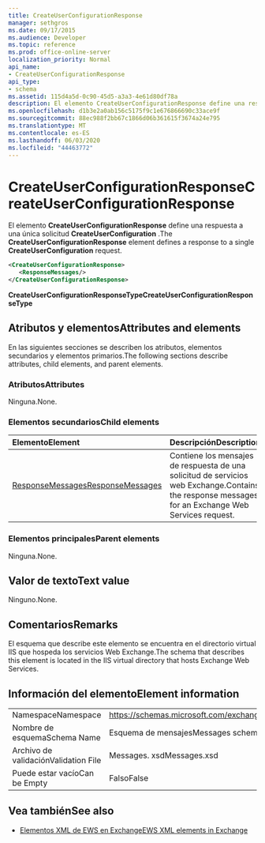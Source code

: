 ```yaml
---
title: CreateUserConfigurationResponse
manager: sethgros
ms.date: 09/17/2015
ms.audience: Developer
ms.topic: reference
ms.prod: office-online-server
localization_priority: Normal
api_name:
- CreateUserConfigurationResponse
api_type:
- schema
ms.assetid: 115d4a5d-0c90-45d5-a3a3-4e61d80df78a
description: El elemento CreateUserConfigurationResponse define una respuesta a una única solicitud CreateUserConfiguration.
ms.openlocfilehash: d1b3e2a0ab156c5175f9c1e676866690c33ace9f
ms.sourcegitcommit: 88ec988f2bb67c1866d06b361615f3674a24e795
ms.translationtype: MT
ms.contentlocale: es-ES
ms.lasthandoff: 06/03/2020
ms.locfileid: "44463772"
---
```

# <a name="createuserconfigurationresponse"></a><span data-ttu-id="a8f4e-103">CreateUserConfigurationResponse</span><span class="sxs-lookup"><span data-stu-id="a8f4e-103">CreateUserConfigurationResponse</span></span>

<span data-ttu-id="a8f4e-104">El elemento **CreateUserConfigurationResponse** define una respuesta a una única solicitud **CreateUserConfiguration** .</span><span class="sxs-lookup"><span data-stu-id="a8f4e-104">The **CreateUserConfigurationResponse** element defines a response to a single **CreateUserConfiguration** request.</span></span> 
  
```xml
<CreateUserConfigurationResponse>
   <ResponseMessages/>
</CreateUserConfigurationResponse>
```

 <span data-ttu-id="a8f4e-105">**CreateUserConfigurationResponseType**</span><span class="sxs-lookup"><span data-stu-id="a8f4e-105">**CreateUserConfigurationResponseType**</span></span>
## <a name="attributes-and-elements"></a><span data-ttu-id="a8f4e-106">Atributos y elementos</span><span class="sxs-lookup"><span data-stu-id="a8f4e-106">Attributes and elements</span></span>

<span data-ttu-id="a8f4e-107">En las siguientes secciones se describen los atributos, elementos secundarios y elementos primarios.</span><span class="sxs-lookup"><span data-stu-id="a8f4e-107">The following sections describe attributes, child elements, and parent elements.</span></span>
  
### <a name="attributes"></a><span data-ttu-id="a8f4e-108">Atributos</span><span class="sxs-lookup"><span data-stu-id="a8f4e-108">Attributes</span></span>

<span data-ttu-id="a8f4e-109">Ninguna.</span><span class="sxs-lookup"><span data-stu-id="a8f4e-109">None.</span></span>
  
### <a name="child-elements"></a><span data-ttu-id="a8f4e-110">Elementos secundarios</span><span class="sxs-lookup"><span data-stu-id="a8f4e-110">Child elements</span></span>

|<span data-ttu-id="a8f4e-111">**Elemento**</span><span class="sxs-lookup"><span data-stu-id="a8f4e-111">**Element**</span></span>|<span data-ttu-id="a8f4e-112">**Descripción**</span><span class="sxs-lookup"><span data-stu-id="a8f4e-112">**Description**</span></span>|
|:-----|:-----|
|[<span data-ttu-id="a8f4e-113">ResponseMessages</span><span class="sxs-lookup"><span data-stu-id="a8f4e-113">ResponseMessages</span></span>](responsemessages.md) <br/> |<span data-ttu-id="a8f4e-114">Contiene los mensajes de respuesta de una solicitud de servicios web Exchange.</span><span class="sxs-lookup"><span data-stu-id="a8f4e-114">Contains the response messages for an Exchange Web Services request.</span></span>  <br/> |
   
### <a name="parent-elements"></a><span data-ttu-id="a8f4e-115">Elementos principales</span><span class="sxs-lookup"><span data-stu-id="a8f4e-115">Parent elements</span></span>

<span data-ttu-id="a8f4e-116">Ninguna.</span><span class="sxs-lookup"><span data-stu-id="a8f4e-116">None.</span></span>
  
## <a name="text-value"></a><span data-ttu-id="a8f4e-117">Valor de texto</span><span class="sxs-lookup"><span data-stu-id="a8f4e-117">Text value</span></span>

<span data-ttu-id="a8f4e-118">Ninguno.</span><span class="sxs-lookup"><span data-stu-id="a8f4e-118">None.</span></span>
  
## <a name="remarks"></a><span data-ttu-id="a8f4e-119">Comentarios</span><span class="sxs-lookup"><span data-stu-id="a8f4e-119">Remarks</span></span>

<span data-ttu-id="a8f4e-120">El esquema que describe este elemento se encuentra en el directorio virtual IIS que hospeda los servicios Web Exchange.</span><span class="sxs-lookup"><span data-stu-id="a8f4e-120">The schema that describes this element is located in the IIS virtual directory that hosts Exchange Web Services.</span></span>
  
## <a name="element-information"></a><span data-ttu-id="a8f4e-121">Información del elemento</span><span class="sxs-lookup"><span data-stu-id="a8f4e-121">Element information</span></span>

|||
|:-----|:-----|
|<span data-ttu-id="a8f4e-122">Namespace</span><span class="sxs-lookup"><span data-stu-id="a8f4e-122">Namespace</span></span>  <br/> |https://schemas.microsoft.com/exchange/services/2006/messages  <br/> |
|<span data-ttu-id="a8f4e-123">Nombre de esquema</span><span class="sxs-lookup"><span data-stu-id="a8f4e-123">Schema Name</span></span>  <br/> |<span data-ttu-id="a8f4e-124">Esquema de mensajes</span><span class="sxs-lookup"><span data-stu-id="a8f4e-124">Messages schema</span></span>  <br/> |
|<span data-ttu-id="a8f4e-125">Archivo de validación</span><span class="sxs-lookup"><span data-stu-id="a8f4e-125">Validation File</span></span>  <br/> |<span data-ttu-id="a8f4e-126">Messages. xsd</span><span class="sxs-lookup"><span data-stu-id="a8f4e-126">Messages.xsd</span></span>  <br/> |
|<span data-ttu-id="a8f4e-127">Puede estar vacío</span><span class="sxs-lookup"><span data-stu-id="a8f4e-127">Can be Empty</span></span>  <br/> |<span data-ttu-id="a8f4e-128">Falso</span><span class="sxs-lookup"><span data-stu-id="a8f4e-128">False</span></span>  <br/> |
   
## <a name="see-also"></a><span data-ttu-id="a8f4e-129">Vea también</span><span class="sxs-lookup"><span data-stu-id="a8f4e-129">See also</span></span>



- [<span data-ttu-id="a8f4e-130">Elementos XML de EWS en Exchange</span><span class="sxs-lookup"><span data-stu-id="a8f4e-130">EWS XML elements in Exchange</span></span>](ews-xml-elements-in-exchange.md)

